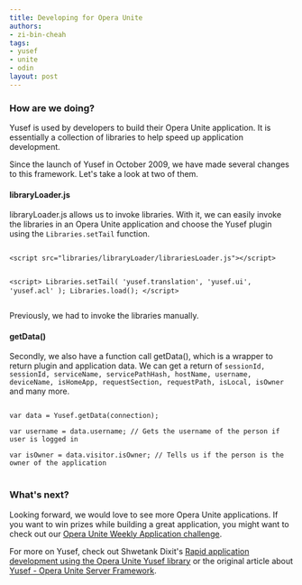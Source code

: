 ```yaml
---
title: Developing for Opera Unite
authors:
- zi-bin-cheah
tags:
- yusef
- unite
- odin
layout: post
---
```

<h3>How are we doing?</h3>
<p>
Yusef is used by developers to build their Opera Unite application. It is essentially a collection of libraries to help speed up application development.
</p>
<p>
Since the launch of Yusef in October 2009, we have made several changes to this framework. Let&#39;s take a look at two of them.
</p>
<h4>libraryLoader.js</h4>
<p>
libraryLoader.js allows us to invoke libraries.  With it, we can easily invoke the libraries in an Opera Unite application and choose the Yusef plugin using the <code>Libraries.setTail</code> function.
</p>
<pre>
<code>
&lt;script src=&quot;libraries/libraryLoader/librariesLoader.js&quot;&gt;&lt;/script&gt;

&lt;script&gt;
  Libraries.setTail( &#39;yusef.translation&#39;, &#39;yusef.ui&#39;, &#39;yusef.acl&#39; );
  Libraries.load();
&lt;/script&gt;
</code>
</pre>
<p>
Previously, we had to invoke the libraries manually.
</p>
<h4>getData()</h4>
<p>
Secondly, we also have a function call getData(), which is a wrapper to return plugin and application data. We can get a return of <code>sessionId, sessionId, serviceName, servicePathHash, hostName, username, deviceName, isHomeApp, requestSection, requestPath, isLocal, isOwner</code> and many more.

<pre>
<code>
var data = Yusef.getData(connection);

var username = data.username; // Gets the username of the person if user is logged in

var isOwner = data.visitor.isOwner; // Tells us if the person is the owner of the application
</code>
</pre>


<h3>What&#39;s next?</h3>
<p>
Looking forward, we would love to see more Opera Unite applications. If you want to win prizes while building a great application, you might want to check out our <a href="http://unite.opera.com/develop/contest/">Opera Unite Weekly Application challenge</a>.
</p>
<p>
For more on Yusef, check out Shwetank Dixit&#39;s <a href="http://dev.opera.com/articles/view/rapid-unite-app-development-with-yusef/">Rapid application development using the Opera Unite Yusef library</a> or the original article about <a href="http://dev.opera.com/articles/view/yusef-the-unite-server-framework/">Yusef - Opera Unite Server Framework</a>.
</p></p>
